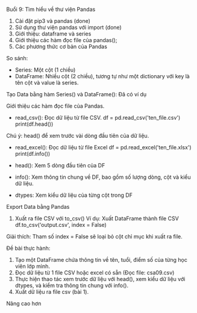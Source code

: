 Buổi 9: Tìm hiểu về thư viện Pandas
1. Cài đặt pip3 và pandas (done)
2. Sử dụng thư viện pandas với import (done)
3. Giới thiệu: dataframe và series 
4. Giới thiệu các hàm đọc file của pandas();
5. Các phương thức cơ bản của Pandas


So sánh:
- Series: Một cột (1 chiều)
- DataFrame: Nhiều cột (2 chiều), tương tự như một dictionary với key là tên cột và value là series.


Tạo Data bằng hàm Series() và DataFrame(): Đã có ví dụ


Giới thiệu các hàm đọc file của Pandas.
- read_csv(): Đọc dữ liệu từ file CSV.
df = pd.read_csv('ten_file.csv')
print(df.head())

Chú ý: head() để xem trước vài dòng đầu tiên của dữ liệu.

- read_excel(): Đọc dữ liệu từ file Excel
df = pd.read_excel('ten_file.xlsx')
print(df.info())

- head(): Xem 5 dòng đầu tiên của DF

- info(): Xem thông tin chung về DF, bao gồm số lượng dòng, cột và kiểu dữ liệu.

- dtypes: Xem kiểu dữ liệu của từng cột trong DF


Export Data bằng Pandas
1. Xuất ra file CSV với to_csv()
Ví dụ: Xuất DataFrame thành file CSV
df.to_csv('output.csv', index = False)

Giải thích: Tham số index = False sẽ loại bỏ cột chỉ mục khi xuất ra file.



Đề bài thực hành: 
1. Tạo một DataFrame chứa thông tin về tên, tuổi, điểm số của từng học viên lớp mình.
2. Đọc dữ liệu từ 1 file CSV hoặc excel có sẵn (Đọc file: csa09.csv)
3. Thực hiện thao tác xem trước dữ liệu với head(), xem kiểu dữ liệu với dtypes, và kiểm tra thông tin chung với info().
4. Xuất dữ liệu ra file csv (bài 1).

Nâng cao hơn